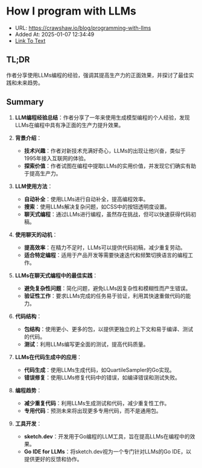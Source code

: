 # How I program with LLMs
- URL: https://crawshaw.io/blog/programming-with-llms
- Added At: 2025-01-07 12:34:49
- [Link To Text](2025-01-07-how-i-program-with-llms_raw.md)

## TL;DR
作者分享使用LLMs编程的经验，强调其提高生产力的正面效果，并探讨了最佳实践和未来趋势。

## Summary
1. **LLM编程经验总结**：作者分享了一年来使用生成模型编程的个人经验，发现LLMs在编程中具有净正面的生产力提升效果。

2. **背景介绍**：
   - **技术兴趣**：作者对新技术充满好奇心，LLMs的出现让他兴奋，类似于1995年接入互联网的体验。
   - **探索价值**：作者试图在编程中提取LLMs的实用价值，并发现它们确实有助于提高生产力。

3. **LLM使用方法**：
   - **自动补全**：使用LLMs进行自动补全，提高编程效率。
   - **搜索**：使用LLMs解决复杂问题，如CSS中的按钮透明度设置。
   - **聊天式编程**：通过LLMs进行编程，虽然存在挑战，但可以快速获得代码初稿。

4. **使用聊天的动机**：
   - **提高效率**：在精力不足时，LLMs可以提供代码初稿，减少重复劳动。
   - **适合特定编程**：适用于产品开发等需要快速迭代和频繁切换语言的编程工作。

5. **LLMs在聊天式编程中的最佳实践**：
   - **避免复杂性问题**：简化问题，避免LLMs因复杂性和模糊性而产生错误。
   - **验证性工作**：要求LLMs完成的任务易于验证，利用其快速重做代码的能力。

6. **代码结构**：
   - **包结构**：使用更小、更多的包，以提供更独立的上下文和易于编译、测试的代码。
   - **测试**：利用LLMs编写更全面的测试，提高代码质量。

7. **LLMs在代码生成中的应用**：
   - **代码生成**：使用LLMs生成代码，如QuartileSampler的Go实现。
   - **错误修复**：使用LLMs修复代码中的错误，如编译错误和测试失败。

8. **编程趋势**：
   - **减少重复代码**：利用LLMs生成测试和代码，减少重复性工作。
   - **专用代码**：预测未来将出现更多专用代码，而不是通用包。

9. **工具开发**：
   - **sketch.dev**：开发用于Go编程的LLM工具，旨在提高LLMs在编程中的效果。
   - **Go IDE for LLMs**：将sketch.dev视为一个专门针对LLMs的Go IDE，以提供更好的反馈和协作。
